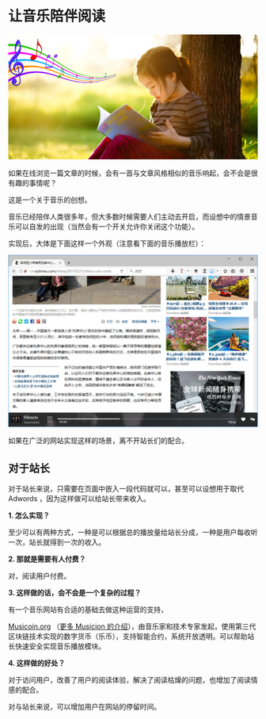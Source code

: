 # 让音乐陪伴阅读

![](img/paidi-2.jpg)

如果在线浏览一篇文章的时候，会有一首与文章风格相似的音乐响起，会不会是很有趣的事情呢？

这是一个关于音乐的创想。

音乐已经陪伴人类很多年，但大多数时候需要人们主动去开启，而设想中的情景音乐可以自发的出现（当然会有一个开关允许你关闭这个功能）。

实现后，大体是下面这样一个外观（注意看下面的音乐播放栏）：

![](img/ny.png)

如果在广泛的网站实现这样的场景，离不开站长们的配合。

## 对于站长

对于站长来说，只需要在页面中嵌入一段代码就可以，甚至可以设想用于取代  Adwords ，因为这样做可以给站长带来收入。

**1. 怎么实现？**

至少可以有两种方式，一种是可以根据总的播放量给站长分成，一种是用户每收听一次，站长就得到一次的收入。

**2. 那就是需要有人付费？**

对，阅读用户付费。

**3. 这样做的话，会不会是一个复杂的过程？**

有一个音乐网站有合适的基础去做这种运营的支持，

[Musicoin.org](https://musicoin.org) （[更多 Musicion 的介绍](https://github.com/ooof/Project-2017/tree/master/Musicoin)），由音乐家和技术专家发起，使用第三代区块链技术实现的数字货币（乐币），支持智能合约，系统开放透明。可以帮助站长快速安全实现音乐播放模块。

**4. 这样做的好处？**

对于访问用户，改善了用户的阅读体验，解决了阅读枯燥的问题，也增加了阅读情感的配合。

对与站长来说，可以增加用户在网站的停留时间。